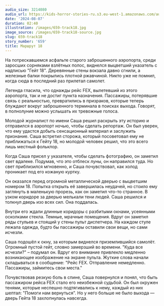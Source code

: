 ```yaml
---
audio_size: 3214080
audio_url: https://kids-horror-stories-ru.s3.eu-west-1.amazonaws.com/audio/659-track18.mp3
date: '2024-08-07'
duration: 02:40
illustration: /images/659-track18.jpg
image_source: /images/659-track18-source.jpg
slug: 659-track18
story_number: '659'
title: Маршрут 18
---
```


На потрескавшемся асфальте старого заброшенного аэропорта, среди заросших сорняками взлётных полос, виднелся выцветший указатель с надписью "Гейт 18". Деревянные стены вокзала давно сгнили, а железные балки покрылись плотной ржавчиной. Никто уже не помнил, когда сюда в последний раз прилетал самолет.

Легенда гласила, что однажды рейс FEX, вылетевший из этого аэропорта, так и не достиг пункта назначения. Пассажиры, потерявшие связь с реальностью, превратились в призраков, которые теперь блуждают вокруг заброшенного терминала в поисках выхода. Говорят, в полнолуние можно услышать их тревожные голоса.

Молодой журналист по имени Саша решил раскрыть эту историю и отправился в аэропорт ночью, чтобы сделать репортаж. Он был уверен, что ему удастся добыть сенсационный материал и заслужить признание. Саша встретил сторожа, который посоветовал ему не приближаться к Гейту 18, но молодой человек решил, что это всего лишь местный фольклор.

Когда Саша присел у указателя, чтобы сделать фотографию, он заметил свет вдалеке. Подумав, что это отблеск луны, он направился туда. Но свет приблизился мгновенно, и Саша почувствовал, как холод проникает под его кожаную куртку.

Он оказался перед огромной металлической дверью с выцветшим номером 18. Попытка открыть её завершилась неудачей, но стоило ему заглянуть в маленькую прорезь, как он заметил что-то странное. В узком коридоре за дверью мелькали тени людей. Саша решился и толкнул дверь изо всех сил. Она поддалась.

Внутри его ждали длинные коридоры с разбитыми окнами, усеянными осколками стекла. Темные, мрачные помещения. Вдруг он заметил ряды стульев и стоящий у стены пульт диспетчера. На каждом стуле лежала одежда, будто бы пассажиры оставили свои вещи, но сами исчезли.

Саша подошёл к окну, за которым виднелся приземлившийся самолёт. Огромный пустой гейт, словно замерзший во времени. "Куда все исчезли?" – подумал он. Вдруг его внимание привлекло медленно возникающее изображение на экране пульта. Жуткие слова начали складываться в сообщение: "Рейс FEX. Отправление немедленно. Пассажиры, займитесь свои места."

Почувствовав резкую боль в спине, Саша повернулся и понял, что быть пассажиром рейса FEX стало его неизбежной судьбой. Он был окружен тенями, которые неспешно подтягивались к нему, каждый из них шептал: "Помоги нам вернуться". Но у него больше не было выхода — дверь Гейта 18 захлопнулась навсегда.